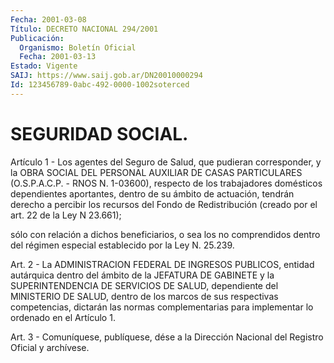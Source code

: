 ```yaml
---
Fecha: 2001-03-08
Título: DECRETO NACIONAL 294/2001
Publicación:
  Organismo: Boletín Oficial
  Fecha: 2001-03-13
Estado: Vigente
SAIJ: https://www.saij.gob.ar/DN20010000294
Id: 123456789-0abc-492-0000-1002soterced
---
```

# SEGURIDAD SOCIAL.

<a id="1"></a>
Artículo 1 -  Los  agentes  del  Seguro  de  Salud,  que  pudieran corresponder,  y  la  OBRA  SOCIAL  DEL PERSONAL AUXILIAR DE CASAS PARTICULARES  (O.S.P.A.C.P. - RNOS N. 1-03600),  respecto  de  los trabajadores domésticos dependientes aportantes, dentro de su ámbito de actuación, tendrán derecho  a percibir los recursos del Fondo de Redistribución (creado por el art.  22 de la Ley N 23.661);

sólo con relación a dichos beneficiarios, o sea los no comprendidos dentro  del régimen  especial  establecido  por la Ley N. 25.239.

<a id="2"></a>
Art. 2 -  La  ADMINISTRACION  FEDERAL DE INGRESOS PUBLICOS, entidad autárquica dentro del ámbito de  la  JEFATURA  DE  GABINETE  y  la SUPERINTENDENCIA  DE SERVICIOS DE SALUD, dependiente del MlNISTERIO DE SALUD, dentro de  los  marcos  de sus respectivas competencias, dictarán las normas complementarias para implementar lo ordenado en el Artículo 1.

<a id="3"></a>
Art. 3 - Comuníquese, publíquese, dése  a la Dirección Nacional del Registro Oficial y archívese.